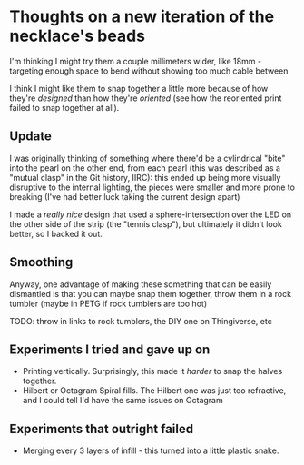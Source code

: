 # Thoughts on a new iteration of the necklace's beads

I'm thinking I might try them a couple millimeters wider, like 18mm - targeting enough space to bend without showing too much cable between

I think I might like them to snap together a little more because of how they're *designed* than how they're *oriented* (see how the reoriented print failed to snap together at all).

## Update

I was originally thinking of something where there'd be a cylindrical "bite" into the pearl on the other end, from each pearl (this was described as a "mutual clasp" in the Git history, IIRC): this ended up being more visually disruptive to the internal lighting, the pieces were smaller and more prone to breaking (I've had better luck taking the current design apart)

I made a *really nice* design that used a sphere-intersection over the LED on the other side of the strip (the "tennis clasp"), but ultimately it didn't look better, so I backed it out.

## Smoothing

Anyway, one advantage of making these something that can be easily dismantled is that you can maybe snap them together, throw them in a rock tumbler (maybe in PETG if rock tumblers are too hot)

TODO: throw in links to rock tumblers, the DIY one on Thingiverse, etc

## Experiments I tried and gave up on

- Printing vertically. Surprisingly, this made it *harder* to snap the halves together.
- Hilbert or Octagram Spiral fills. The Hilbert one was just too refractive, and I could tell I'd have the same issues on Octagram

## Experiments that outright failed

- Merging every 3 layers of infill - this turned into a little plastic snake.

